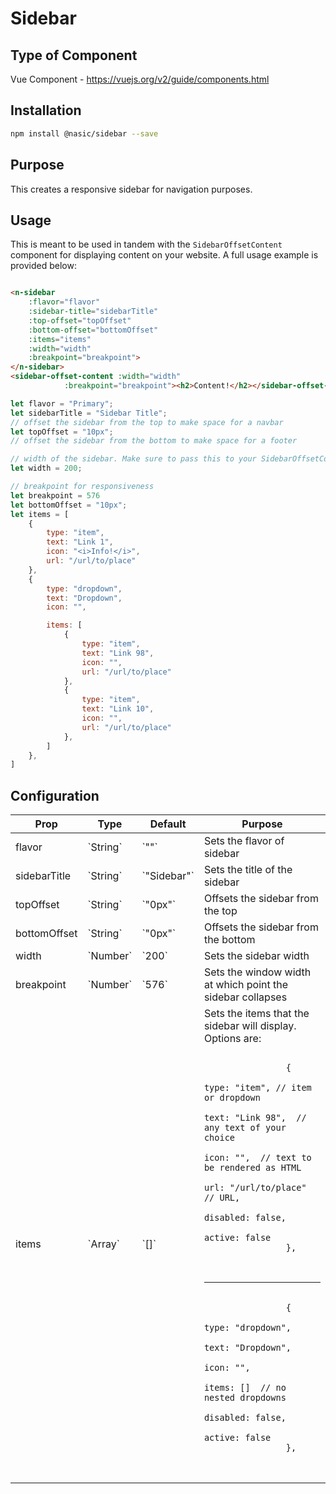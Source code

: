# Sidebar

## Type of Component

Vue Component - https://vuejs.org/v2/guide/components.html

## Installation

```bash
npm install @nasic/sidebar --save
```

## Purpose

This creates a responsive sidebar for navigation purposes.

## Usage

This is meant to be used in tandem with the `SidebarOffsetContent` component for displaying content on your website. A full usage example is provided below:

```html

<n-sidebar
    :flavor="flavor"
    :sidebar-title="sidebarTitle"
    :top-offset="topOffset"
    :bottom-offset="bottomOffset"
    :items="items"
    :width="width"
    :breakpoint="breakpoint">
</n-sidebar>
<sidebar-offset-content :width="width"
            :breakpoint="breakpoint"><h2>Content!</h2></sidebar-offset-content>
```

```javascript
let flavor = "Primary";
let sidebarTitle = "Sidebar Title";
// offset the sidebar from the top to make space for a navbar
let topOffset = "10px";
// offset the sidebar from the bottom to make space for a footer

// width of the sidebar. Make sure to pass this to your SidebarOffsetContent component as well
let width = 200;

// breakpoint for responsiveness
let breakpoint = 576
let bottomOffset = "10px";
let items = [
    {
        type: "item",
        text: "Link 1",
        icon: "<i>Info!</i>",
        url: "/url/to/place"
    },
    {
        type: "dropdown",
        text: "Dropdown",
        icon: "",

        items: [
            {
                type: "item",
                text: "Link 98",
                icon: "",
                url: "/url/to/place"
            },
            {
                type: "item",
                text: "Link 10",
                icon: "",
                url: "/url/to/place"
            },
        ]
    },
]
```

## Configuration

<table>
    <thead>
        <tr>
            <th>Prop</th>
            <th>Type</th>
            <th>Default</th>
            <th>Purpose</th>
        </tr>
    </thead>
    <tbody>
        <tr>
            <td>flavor</td>
            <td>`String`</td>
            <td>`""`</td>
            <td>Sets the flavor of sidebar</td>
        </tr>
        <tr>
            <td>sidebarTitle</td>
            <td>`String`</td>
            <td>`"Sidebar"`</td>
            <td>Sets the title of the sidebar</td>
        </tr>
        <tr>
            <td>topOffset</td>
            <td>`String`</td>
            <td>`"0px"`</td>
            <td>Offsets the sidebar from the top</td>
        </tr>
        <tr>
            <td>bottomOffset</td>
            <td>`String`</td>
            <td>`"0px"`</td>
            <td>Offsets the sidebar from the bottom</td>
        </tr>
        <tr>
            <td>width</td>
            <td>`Number`</td>
            <td>`200`</td>
            <td>Sets the sidebar width</td>
        </tr>
        <tr>
            <td>breakpoint</td>
            <td>`Number`</td>
            <td>`576`</td>
            <td>Sets the window width at which point the sidebar collapses</td>
        </tr>
        <tr>
            <td>items</td>
            <td>`Array`</td>
            <td>`[]`</td>
            <td>Sets the items that the sidebar will display. Options are: <br>
            <pre>
                <code>
                {
                    type: "item", // item or dropdown
                    text: "Link 98",  // any text of your choice
                    icon: "",  // text to be rendered as HTML
                    url: "/url/to/place"  // URL,
                    disabled: false,
                    active: false
                },
                </code>
            </pre>
            <hr>
            <pre>
                <code>
                {
                    type: "dropdown",
                    text: "Dropdown",
                    icon: "",
                    items: []  // no nested dropdowns
                    disabled: false,
                    active: false
                },
                </code>
            </pre>
            </td>
        </tr>
    </tbody>
</table>
